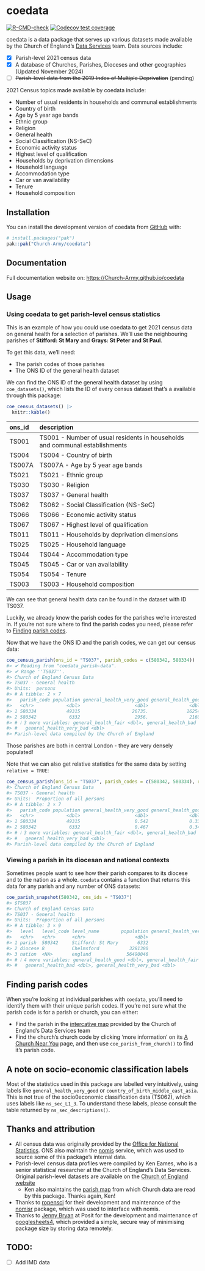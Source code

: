 
<!-- README.md is generated from README.Rmd. Please edit that file -->

# coedata

<!-- badges: start -->

[![R-CMD-check](https://github.com/Church-Army/coedata/actions/workflows/R-CMD-check.yaml/badge.svg)](https://github.com/Church-Army/coedata/actions/workflows/R-CMD-check.yaml)
[![Codecov test
coverage](https://codecov.io/gh/Church-Army/coedata/graph/badge.svg)](https://app.codecov.io/gh/Church-Army/coedata)
<!-- badges: end -->

coedata is a data package that serves up various datasets made available
by the Church of England’s [Data
Services](https://www.churchofengland.org/about/data-services) team.
Data sources include:

- [x] Parish-level 2021 census data
- [x] A database of Churches, Parishes, Dioceses and other geographies
  (Updated November 2024)
- [ ] ~~Parish-level data from the 2019 Index of Multiple Deprivation~~
  (pending)

2021 Census topics made available by coedata include:

- Number of usual residents in households and communal establishments
- Country of birth
- Age by 5 year age bands
- Ethnic group
- Religion
- General health
- Social Classification (NS-SeC)
- Economic activity status
- Highest level of qualification
- Households by deprivation dimensions
- Household language
- Accommodation type
- Car or van availability
- Tenure
- Household composition

## Installation

You can install the development version of coedata from
[GitHub](https://github.com/) with:

``` r
# install.packages("pak")
pak::pak("Church-Army/coedata")
```

## Documentation

Full documentation website on: <https://Church-Army.github.io/coedata>

## Usage

### Using coedata to get parish-level census statistics

This is an example of how you could use coedata to get 2021 census data
on general health for a selection of parishes. We’ll use the
neighbouring parishes of **Stifford: St Mary** and **Grays: St Peter and
St Paul**.

To get this data, we’ll need:

- The parish codes of those parishes
- The ONS ID of the general health dataset

We can find the ONS ID of the general health dataset by using
`coe_datasets()`, which lists the ID of every census dataset that’s a
available through this package:

``` r
coe_census_datasets() |> 
  knitr::kable()
```

| ons_id | description |
|:---|:---|
| TS001 | TS001 - Number of usual residents in households and communal establishments |
| TS004 | TS004 - Country of birth |
| TS007A | TS007A - Age by 5 year age bands |
| TS021 | TS021 - Ethnic group |
| TS030 | TS030 - Religion |
| TS037 | TS037 - General health |
| TS062 | TS062 - Social Classification (NS-SeC) |
| TS066 | TS066 - Economic activity status |
| TS067 | TS067 - Highest level of qualification |
| TS011 | TS011 - Households by deprivation dimensions |
| TS025 | TS025 - Household language |
| TS044 | TS044 - Accommodation type |
| TS045 | TS045 - Car or van availability |
| TS054 | TS054 - Tenure |
| TS003 | TS003 - Household composition |

We can see that general health data can be found in the dataset with ID
TS037.

Luckily, we already know the parish codes for the parishes we’re
interested in. If you’re not sure where to find the parish codes you
need, please refer to [Finding parish codes](#finding-parish-codes).

Now that we have the ONS ID and the parish codes, we can get our census
data:

``` r
coe_census_parish(ons_id = "TS037", parish_codes = c(580342, 580334))
#> ✔ Reading from "coedata_parish-data".
#> ✔ Range ''TS037''.
#> Church of England Census Data
#> TS037 - General health 
#> Units:  persons 
#> # A tibble: 2 × 7
#>   parish_code population general_health_very_good general_health_good
#>   <chr>            <dbl>                    <dbl>               <dbl>
#> 1 580334           49315                   26735.              16254.
#> 2 580342            6332                    2956.               2160.
#> # ℹ 3 more variables: general_health_fair <dbl>, general_health_bad <dbl>,
#> #   general_health_very_bad <dbl>
#> Parish-level data compiled by the Church of England
```

Those parishes are both in central London - they are very densely
populated!

Note that we can also get relative statistics for the same data by
setting `relative = TRUE`:

``` r
coe_census_parish(ons_id = "TS037", parish_codes = c(580342, 580334), relative = TRUE) 
#> Church of England Census Data
#> TS037 - General health 
#> Units:  Proportion of all persons 
#> # A tibble: 2 × 7
#>   parish_code population general_health_very_good general_health_good
#>   <chr>            <dbl>                    <dbl>               <dbl>
#> 1 580334           49315                    0.542               0.330
#> 2 580342            6332                    0.467               0.341
#> # ℹ 3 more variables: general_health_fair <dbl>, general_health_bad <dbl>,
#> #   general_health_very_bad <dbl>
#> Parish-level data compiled by the Church of England
```

### Viewing a parish in its diocesan and national contexts

Sometimes people want to see how their parish compares to its diocese
and to the nation as a whole. `coedata` contains a function that returns
this data for any parish and any number of ONS datasets:

``` r
coe_parish_snapshot(580342, ons_ids = "TS037")
#> $TS037
#> Church of England Census Data
#> TS037 - General health 
#> Units:  Proportion of all persons 
#> # A tibble: 3 × 9
#>   level   level_code level_name        population general_health_very_good
#>   <chr>   <chr>      <chr>                  <dbl>                    <dbl>
#> 1 parish  580342     Stifford: St Mary       6332                    0.467
#> 2 diocese 8          Chelmsford           3281380                    0.497
#> 3 nation  <NA>       england             56490046                    0.485
#> # ℹ 4 more variables: general_health_good <dbl>, general_health_fair <dbl>,
#> #   general_health_bad <dbl>, general_health_very_bad <dbl>
```

## Finding parish codes

When you’re looking at individual parishes with `coedata`, you’ll need
to identify them with their unique parish codes. If you’re not sure what
the parish code is for a parish or church, you can either:

- Find the parish in the [intercative
  map](https://www.arcgis.com/home/webmap/viewer.html?webmap=67bce0ed36dd4ee0af7a16bc079aa09a)
  provided by the Church of England’s Data Services team
- Find the church’s church code by clicking ‘more information’ on its [A
  Church Near You](https://www.achurchnearyou.com) page, and then use
  `coe_parish_from_church()` to find it’s parish code.

## A note on socio-economic classification labels

Most of the statistics used in this package are labelled very
intuitively, using labels like `general_health_very_good` or
`country_of_birth_middle_east_asia`. This is not true of the
socio0economic classification data (TS062), which uses labels like
`ns_sec_L1_3`. To understand these labels, please consult the table
returned by `ns_sec_descriptions()`.

## Thanks and attribution

- All census data was originally provided by the [Office for National
  Statistics](https://www.ons.gov.uk/). ONS also maintain the
  [nomis](https://www.nomisweb.co.uk/) service, which was used to source
  some of this package’s internal data.
- Parish-level census data profiles were compiled by Ken Eames, who is a
  senior statistical researcher at the Church of England’s Data
  Services. Original parish-level datasets are available on the [Church
  of England
  website](https://www.churchofengland.org/about/data-services/resources-publications-and-data)
  - Ken also maintains the [parish
    map](https://www.arcgis.com/home/webmap/viewer.html?webmap=67bce0ed36dd4ee0af7a16bc079aa09a)
    from which Church data are read by this package. Thanks again, Ken!
- Thanks to [ropensci](https://github.com/ropensci) for their
  development and maintenance of the
  [nomisr](https://github.com/ropensci/nomisr) package, which was used
  to interface with nomis.
- Thanks to [Jenny Bryan](https://jennybryan.org/about/) at Posit for
  the development and maintenance of
  [googlesheets4](https://googlesheets4.tidyverse.org/), which provided
  a simple, secure way of minimising package size by storing data
  remotely.

## TODO:

- [ ] Add IMD data

